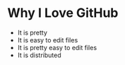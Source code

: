 # Why I Love GitHub

* It is pretty
* It is easy to edit files
* It is pretty easy to edit files
* It is distributed
